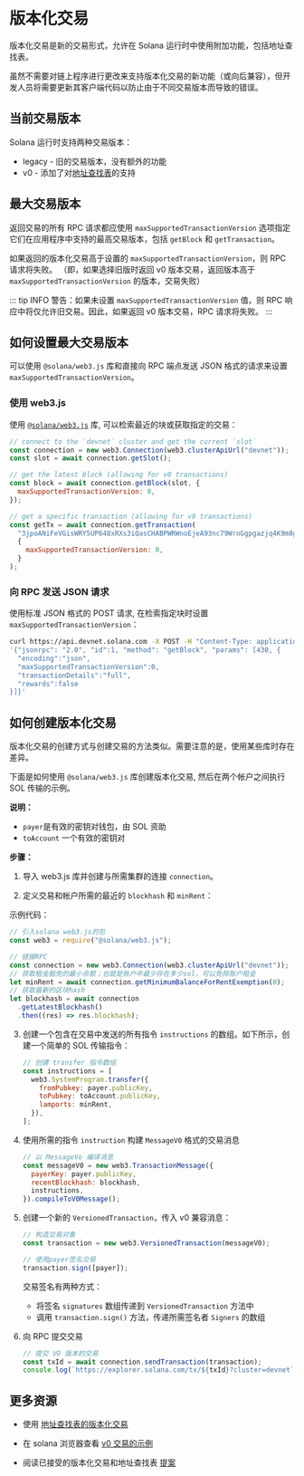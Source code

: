 # 版本化交易

版本化交易是新的交易形式，允许在 Solana 运行时中使用附加功能，包括地址查找表。

虽然不需要对链上程序进行更改来支持版本化交易的新功能（或向后兼容），但开发人员将需要更新其客户端代码以防止由于不同交易版本而导致的错误。

## 当前交易版本

Solana 运行时支持两种交易版本：

- legacy - 旧的交易版本，没有额外的功能
- v0 - 添加了对[地址查找表](./lookup-tables)的支持

## 最大交易版本

返回交易的所有 RPC 请求都应使用 `maxSupportedTransactionVersion` 选项指定它们在应用程序中支持的最高交易版本，包括 `getBlock` 和 `getTransaction`。

如果返回的版本化交易高于设置的 `maxSupportedTransactionVersion`，则 RPC 请求将失败。 （即，如果选择旧版时返回 v0 版本交易，返回版本高于 `maxSupportedTransactionVersion` 的版本，交易失败）

::: tip INFO
警告：如果未设置 `maxSupportedTransactionVersion` 值，则 RPC 响应中将仅允许旧交易。因此，如果返回 v0 版本交易，RPC 请求将失败。
:::

## 如何设置最大交易版本

可以使用 `@solana/web3.js` 库和直接向 RPC 端点发送 JSON 格式的请求来设置 `maxSupportedTransactionVersion`。

### 使用 web3.js

使用 [`@solana/web3.js`](https://solana-labs.github.io/solana-web3.js/) 库, 可以检索最近的块或获取指定的交易：

```js
// connect to the `devnet` cluster and get the current `slot`
const connection = new web3.Connection(web3.clusterApiUrl("devnet"));
const slot = await connection.getSlot();

// get the latest block (allowing for v0 transactions)
const block = await connection.getBlock(slot, {
  maxSupportedTransactionVersion: 0,
});

// get a specific transaction (allowing for v0 transactions)
const getTx = await connection.getTransaction(
  "3jpoANiFeVGisWRY5UP648xRXs3iQasCHABPWRWnoEjeA93nc79WrnGgpgazjq4K9m8g2NJoyKoWBV1Kx5VmtwHQ",
  {
    maxSupportedTransactionVersion: 0,
  }
);
```

### 向 RPC 发送 JSON 请求

使用标准 JSON 格式的 POST 请求, 在检索指定块时设置 `maxSupportedTransactionVersion`：

```bash
curl https://api.devnet.solana.com -X POST -H "Content-Type: application/json" -d \
'{"jsonrpc": "2.0", "id":1, "method": "getBlock", "params": [430, {
  "encoding":"json",
  "maxSupportedTransactionVersion":0,
  "transactionDetails":"full",
  "rewards":false
}]}'
```

## 如何创建版本化交易

版本化交易的创建方式与创建交易的方法类似。需要注意的是，使用某些库时存在差异。

下面是如何使用 `@solana/web3.js` 库创建版本化交易, 然后在两个帐户之间执行 SOL 传输的示例。

**说明：**

- `payer`是有效的密钥对钱包，由 SOL 资助
- `toAccount` 一个有效的密钥对

**步骤：**

1. 导入 web3.js 库并创建与所需集群的连接 `connection`。

2. 定义交易和帐户所需的最近的 `blockhash` 和 `minRent`：

示例代码：

```js
// 引入solana web3.js的包
const web3 = require("@solana/web3.js");

// 链接RPC
const connection = new web3.Connection(web3.clusterApiUrl("devnet"));
// 获取租金豁免的最小余额；也就是账户中最少存在多少sol，可以免除账户租金
let minRent = await connection.getMinimumBalanceForRentExemption(0);
// 获取最新的区块hash
let blockhash = await connection
  .getLatestBlockhash()
  .then((res) => res.blockhash);
```

3. 创建一个包含在交易中发送的所有指令 `instructions` 的数组。如下所示，创建一个简单的 SOL 传输指令：

   ```js
   // 创建 transfer 指令数组
   const instructions = [
     web3.SystemProgram.transfer({
       fromPubkey: payer.publicKey,
       toPubkey: toAccount.publicKey,
       lamports: minRent,
     }),
   ];
   ```

4. 使用所需的指令 `instruction` 构建 `MessageV0` 格式的交易消息

   ```js
   // 以 MessageVo 编译消息
   const messageV0 = new web3.TransactionMessage({
     payerKey: payer.publicKey,
     recentBlockhash: blockhash,
     instructions,
   }).compileToV0Message();
   ```

5. 创建一个新的 `VersionedTransaction`，传入 v0 兼容消息：

   ```js
   // 构造交易对象
   const transaction = new web3.VersionedTransaction(messageV0);

   // 使用payer签名交易
   transaction.sign([payer]);
   ```

   交易签名有两种方式：

   - 将签名 `signatures` 数组传递到 `VersionedTransaction` 方法中
   - 调用 `transaction.sign()` 方法，传递所需签名者 `Signers` 的数组

6. 向 RPC 提交交易

   ```js
   // 提交 VO 版本的交易
   const txId = await connection.sendTransaction(transaction);
   console.log(`https://explorer.solana.com/tx/${txId}?cluster=devnet`);
   ```

## 更多资源

- 使用 [地址查找表的版本化交易](./lookup-tables.md)
- 在 solana 浏览器查看 [ v0 交易的示例](https://explorer.solana.com/tx/h9WQsqSUYhFvrbJWKFPaXximJpLf6Z568NW1j6PBn3f7GPzQXe9PYMYbmWSUFHwgnUmycDNbEX9cr6WjUWkUFKx/?cluster=devnet)

- 阅读已接受的版本化交易和地址查找表 [提案](https://docs.solanalabs.com/proposals/versioned-transactions)
